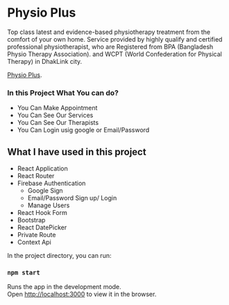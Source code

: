 # Physio Plus

Top class latest and evidence-based physiotherapy treatment from the comfort of your own home. Service provided by highly qualify and certified professional physiotherapist, who are Registered from BPA (Bangladesh Physio Therapy Association). and WCPT (World Confederation for Physical Therapy) in DhakLink city.

[Physio Plus](https://physioplus-89f13.web.app/home).

### In this Project What You can do?

- You Can Make Appointment
- You Can See Our Services
- You Can See Our Therapists
- You Can Login usig google or Email/Password

## What I have used in this project

- React Application
- React Router
- Firebase Authentication
  - Google Sign
  - Email/Password Sign up/ Login
  - Manage Users
- React Hook Form
- Bootstrap
- React DatePicker
- Private Route
- Context Api

In the project directory, you can run:

### `npm start`

Runs the app in the development mode.\
Open [http://localhost:3000](http://localhost:3000) to view it in the browser.
